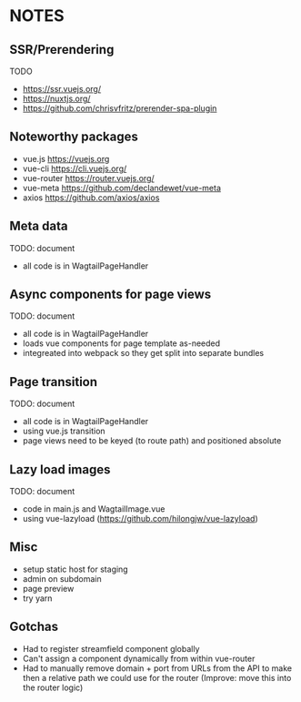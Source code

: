 # NOTES

## SSR/Prerendering
TODO
- https://ssr.vuejs.org/
- https://nuxtjs.org/
- https://github.com/chrisvfritz/prerender-spa-plugin

## Noteworthy packages
- vue.js https://vuejs.org
- vue-cli https://cli.vuejs.org/
- vue-router https://router.vuejs.org/
- vue-meta https://github.com/declandewet/vue-meta
- axios https://github.com/axios/axios

## Meta data
TODO: document
- all code is in WagtailPageHandler

## Async components for page views
TODO: document
- all code is in WagtailPageHandler
- loads vue components for page template as-needed
- integreated into webpack so they get split into separate bundles

## Page transition
TODO: document
- all code is in WagtailPageHandler
- using vue.js transition
- page views need to be keyed (to route path) and positioned absolute

## Lazy load images
TODO: document
- code in main.js and WagtailImage.vue
- using vue-lazyload (https://github.com/hilongjw/vue-lazyload)

## Misc
- setup static host for staging
- admin on subdomain
- page preview
- try yarn

## Gotchas
- Had to register streamfield component globally
- Can't assign a component dynamically from within vue-router
- Had to manually remove domain + port from URLs from the API to make then a relative path we could use for the router (Improve: move this into the router logic)
